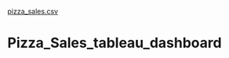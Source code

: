 [pizza_sales.csv](https://github.com/priyankagohena/Pizza_Sales_tableau_dashboard/files/13850039/pizza_sales.csv)
# Pizza_Sales_tableau_dashboard

